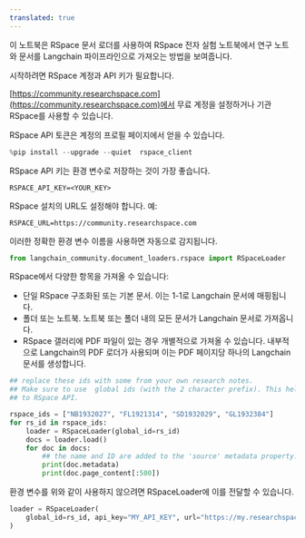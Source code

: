 ```yaml
---
translated: true
---
```


이 노트북은 RSpace 문서 로더를 사용하여 RSpace 전자 실험 노트북에서 연구 노트와 문서를 Langchain 파이프라인으로 가져오는 방법을 보여줍니다.

시작하려면 RSpace 계정과 API 키가 필요합니다.

[https://community.researchspace.com](https://community.researchspace.com)에서 무료 계정을 설정하거나 기관 RSpace를 사용할 수 있습니다.

RSpace API 토큰은 계정의 프로필 페이지에서 얻을 수 있습니다.

```python
%pip install --upgrade --quiet  rspace_client
```

RSpace API 키는 환경 변수로 저장하는 것이 가장 좋습니다.

    RSPACE_API_KEY=<YOUR_KEY>

RSpace 설치의 URL도 설정해야 합니다. 예:

    RSPACE_URL=https://community.researchspace.com

이러한 정확한 환경 변수 이름을 사용하면 자동으로 감지됩니다.

```python
from langchain_community.document_loaders.rspace import RSpaceLoader
```

RSpace에서 다양한 항목을 가져올 수 있습니다:

* 단일 RSpace 구조화된 또는 기본 문서. 이는 1-1로 Langchain 문서에 매핑됩니다.
* 폴더 또는 노트북. 노트북 또는 폴더 내의 모든 문서가 Langchain 문서로 가져옵니다.
* RSpace 갤러리에 PDF 파일이 있는 경우 개별적으로 가져올 수 있습니다. 내부적으로 Langchain의 PDF 로더가 사용되며 이는 PDF 페이지당 하나의 Langchain 문서를 생성합니다.

```python
## replace these ids with some from your own research notes.
## Make sure to use  global ids (with the 2 character prefix). This helps the loader know which API calls to make
## to RSpace API.

rspace_ids = ["NB1932027", "FL1921314", "SD1932029", "GL1932384"]
for rs_id in rspace_ids:
    loader = RSpaceLoader(global_id=rs_id)
    docs = loader.load()
    for doc in docs:
        ## the name and ID are added to the 'source' metadata property.
        print(doc.metadata)
        print(doc.page_content[:500])
```

환경 변수를 위와 같이 사용하지 않으려면 RSpaceLoader에 이를 전달할 수 있습니다.

```python
loader = RSpaceLoader(
    global_id=rs_id, api_key="MY_API_KEY", url="https://my.researchspace.com"
)
```
